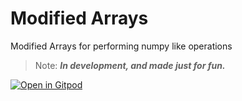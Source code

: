 # Modified Arrays
Modified Arrays for performing numpy like operations

> Note: ***In development, and made just for fun.***

[![Open in Gitpod](https://gitpod.io/button/open-in-gitpod.svg)](https://github.com/toastedbreadandomelette/modified_array)
